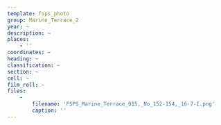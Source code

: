 ```yaml
---
template: fsps_photo
group: Marine_Terrace_2
year: ~
description: ~
places:
    - ''
coordinates: ~
heading: ~
classification: ~
section: ~
cell: ~
film_roll: ~
files:
    -
        filename: 'FSPS_Marine_Terrace_015,_No_152-154,_16-7-I.png'
        caption: ''
---
```

